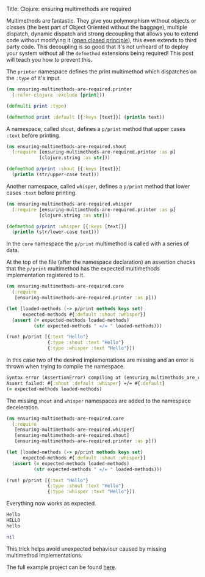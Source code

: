 Title: Clojure: ensuring multimethods are required

Multimethods are fantastic. They give you polymorphism without objects or classes (the best part of Object Oriented without the baggage), multiple dispatch, dynamic dispatch and strong decoupling that allows you to extend code without modifying it ([open closed principle](https://en.wikipedia.org/wiki/Open%E2%80%93closed_principle)), this even extends to third party code. This decoupling is so good that it's not unheard of to deploy your system without all the `defmethod` extensions being required! This post will teach you how to prevent this.

The `printer` namespace defines the print multimethod which dispatches on the `:type` of it's input.

```Clojure
(ns ensuring-multimethods-are-required.printer
  (:refer-clojure :exclude [print]))

(defmulti print :type)

(defmethod print :default [{:keys [text]}] (println text))
```

A namespace, called `shout`, defines a `p/print` method that upper cases `:text` before printing.

```Clojure
(ns ensuring-multimethods-are-required.shout
  (:require [ensuring-multimethods-are-required.printer :as p]
            [clojure.string :as str]))

(defmethod p/print :shout [{:keys [text]}]
  (println (str/upper-case text)))
```

Another namespace, called `whisper`, defines a `p/print` method that lower cases `:text` before printing.

```Clojure
(ns ensuring-multimethods-are-required.whisper
  (:require [ensuring-multimethods-are-required.printer :as p]
            [clojure.string :as str]))

(defmethod p/print :whisper [{:keys [text]}]
  (println (str/lower-case text)))
```

In the `core` namespace the `p/print` multimethod is called with a series of data.

At the top of the file (after the namespace declaration) an assertion checks that the `p/print` multimethod has the expected multimethods implementation registered to it.

```Clojure
(ns ensuring-multimethods-are-required.core
  (:require
   [ensuring-multimethods-are-required.printer :as p]))

(let [loaded-methods (-> p/print methods keys set)
      expected-methods #{:default :shout :whisper}]
  (assert (= expected-methods loaded-methods)
          (str expected-methods " =/= " loaded-methods)))

(run! p/print [{:text "Hello"}
               {:type :shout :text "Hello"}
               {:type :whisper :text "Hello"}])
```

In this case two of the desired implementations are missing and an error is thrown when trying to compile the namespace.

```Clojure
Syntax error (AssertionError) compiling at (ensuring_multimethods_are_required/core.clj:5:1).
Assert failed: #{:shout :default :whisper} =/= #{:default}
(= expected-methods loaded-methods)
```

The missing `shout` and `whisper` namespaces are added to the namespace deceleration.

```Clojure
(ns ensuring-multimethods-are-required.core
  (:require
   [ensuring-multimethods-are-required.whisper]
   [ensuring-multimethods-are-required.shout]
   [ensuring-multimethods-are-required.printer :as p]))

(let [loaded-methods (-> p/print methods keys set)
      expected-methods #{:default :shout :whisper}]
  (assert (= expected-methods loaded-methods)
          (str expected-methods " =/= " loaded-methods)))

(run! p/print [{:text "Hello"}
               {:type :shout :text "Hello"}
               {:type :whisper :text "Hello"}])

```

Everything now works as expected.

```Clojure
Hello
HELLO
hello

nil
```

This trick helps avoid unexpected behaviour caused by missing multimethod implementations.

The full example project can be found [here](https://github.com/andersmurphy/clj-cookbook/tree/master/multimethods/ensuring-multimethods-are-required).
